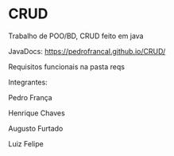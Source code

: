 # CRUD
Trabalho de POO/BD, CRUD feito em java

JavaDocs: https://pedrofrancal.github.io/CRUD/

Requisitos funcionais na pasta reqs


Integrantes:

Pedro França

Henrique Chaves

Augusto Furtado

Luiz Felipe
